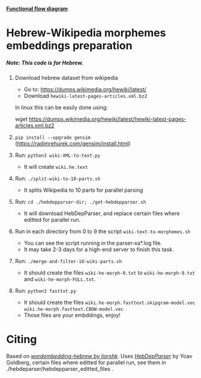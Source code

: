 **[Functional flow diagram](https://docs.google.com/drawings/d/15K7t3t4nmjn9XEa415ckmr0tjnJjgGW5N7KFRiXZEx4/edit?usp=sharing)**

# Hebrew-Wikipedia morphemes embeddings preparation
##### Note: This code is for Hebrew.

1. Download hebrew dataset from wikipedia
   - Go to: https://dumps.wikimedia.org/hewiki/latest/
   - Download `hewiki-latest-pages-articles.xml.bz2`

   In linux this can be easily done using:

   wget https://dumps.wikimedia.org/hewiki/latest/hewiki-latest-pages-articles.xml.bz2

2. `pip install --upgrade gensim` (https://radimrehurek.com/gensim/install.html)
3. Run: `python3 wiki-XML-to-text.py`
    - It will create `wiki.he.text`

4. Run: `./split-wiki-to-10-parts.sh`
    - It splits Wikipedia to 10 parts for parallel parsing

5. Run: `cd ./hebdepparser-dir; ./get-hebdepparser.sh`
    - It will download HebDepParser, and replace certain files where editted for parallel run.

6. Run in each directory from 0 to 9 the script `wiki-text-to-morphemes.sh`
    - You can see the script running in the parser-xa*.log file.
    - It may take 2-3 days for a high-end server to finish this task.

7. Run: `./merge-and-filter-10-wiki-parts.sh`
    - It should create the files `wiki-he-morph-0.txt` to `wiki-he-morph-9.txt` and `wiki-he-morph-FULL.txt`.

8. Run: `python3 fasttxt.py`
    - It should create the files
      `wiki.he-morph.fasttext.skipgram-model.vec`
      `wiki.he-morph.fasttext.CBOW-model.vec`
    - Those files are your embddings, enjoy!

# Citing
Based on *[wordembedding-hebrew by liorshk](https://github.com/liorshk/wordembedding-hebrew)*.
Uses *[HebDepParser](https://www.cs.bgu.ac.il/~yoavg/software/hebparsers/hebdepparser/)* by Yoav Goldberg, certain files where editted for parallel run, see them in ./hebdeparser/hebdepparser_editted_files .
